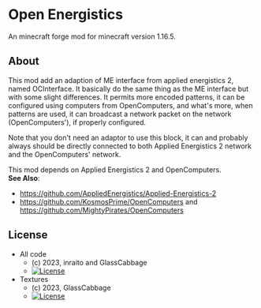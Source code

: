 # Open Energistics
An minecraft forge mod for minecraft version 1.16.5.

## About
This mod add an adaption of ME interface from applied energistics 2, named OCInterface.
It basically do the same thing as the ME interface but with some slight differences.
It permits more encoded patterns, it can be configured using computers from OpenComputers,
and what's more, when patterns are used, it can broadcast a network packet on the network
(OpenComputers'), if properly configured.

Note that you don't need an adaptor to use this block, it can and probably always should 
be directly connected to both Applied Energistics 2 network and the OpenComputers' network.

This mod depends on Applied Energistics 2 and OpenComputers.  
**See Also**:
- https://github.com/AppliedEnergistics/Applied-Energistics-2
- https://github.com/KosmosPrime/OpenComputers and https://github.com/MightyPirates/OpenComputers

## License
* All code
  - (c) 2023, inraito and GlassCabbage  
  - [![License](https://img.shields.io/badge/License-MIT-red.svg?style=flat-square)](http://opensource.org/licenses/MIT)
* Textures
  - (c) 2023, GlassCabbage
  - [![License](https://img.shields.io/badge/License-CC%20BY--NC--SA%203.0-yellow.svg?style=flat-square)](https://creativecommons.org/licenses/by-nc-sa/3.0/)